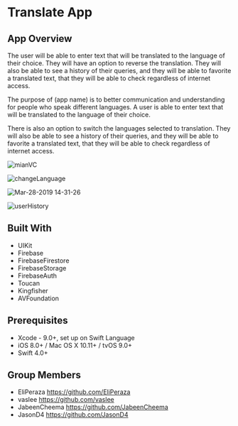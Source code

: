 # Translate App

## App Overview
The user will be able to enter text that will be translated to the language of their choice. They will have an option to reverse the translation. They will also be able to see a history of their queries, and they will be able to favorite a translated text, that they will be able to check regardless of internet access. 

The purpose of (app name) is to better communication and understanding for people who speak different languages. A user is able to enter text that will be translated to the language of their choice.

There is also an option to switch the languages selected to translation. They will also be able to see a history of their queries, and they will be able to favorite a translated text, that they will be able to check regardless of internet access. 

![mianVC](https://user-images.githubusercontent.com/43765300/55183340-f6763700-5165-11e9-89b8-4a3bd781e6af.gif)

![changeLanguage](https://user-images.githubusercontent.com/43765300/55183346-f8d89100-5165-11e9-9293-c27ad5d78239.gif)

![Mar-28-2019 14-31-26](https://user-images.githubusercontent.com/43765300/55183448-36d5b500-5166-11e9-8b75-8dfb31e0d130.gif)

![userHistory](https://user-images.githubusercontent.com/43765300/55183350-faa25480-5165-11e9-9890-8bdf8bd0e68a.gif)

## Built With
* UIKit
* Firebase
* FirebaseFirestore
* FirebaseStorage
* FirebaseAuth
* Toucan
* Kingfisher
* AVFoundation 

## Prerequisites
* Xcode - 9.0+, set up on Swift Language
* iOS 8.0+ / Mac OS X 10.11+ / tvOS 9.0+
* Swift 4.0+

## Group Members
* EliPeraza https://github.com/EliPeraza
* vaslee https://github.com/vaslee
* JabeenCheema https://github.com/JabeenCheema
* JasonD4 https://github.com/JasonD4
